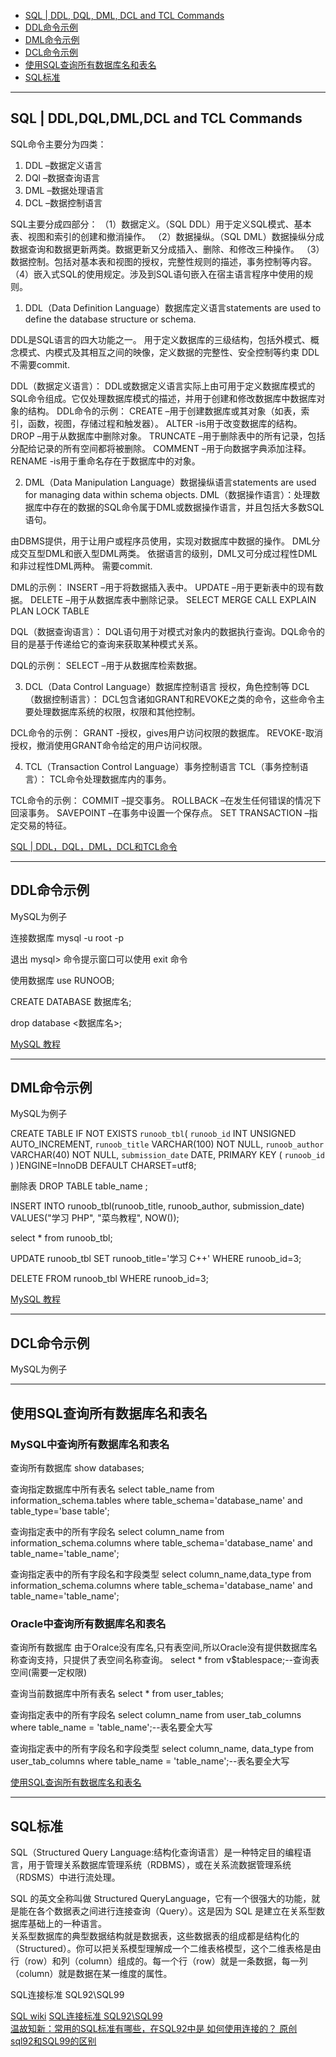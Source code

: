 
- [SQL | DDL, DQL, DML, DCL and TCL Commands](#SQL-|-DDL,DQL,DML,DCL-and-TCL-Commands)
- [DDL命令示例](#DDL命令示例)
- [DML命令示例](#DML命令示例)
- [DCL命令示例](#DCL命令示例)
- [使用SQL查询所有数据库名和表名](#使用SQL查询所有数据库名和表名)
- [SQL标准](#SQL标准)



---------------------------------------------------------------------------------------------------------------------
## SQL | DDL,DQL,DML,DCL and TCL Commands


SQL命令主要分为四类：
1. DDL –数据定义语言
1. DQl –数据查询语言
1. DML –数据处理语言
1. DCL –数据控制语言



SQL主要分成四部分：
（1）数据定义。（SQL DDL）用于定义SQL模式、基本表、视图和索引的创建和撤消操作。
（2）数据操纵。（SQL DML）数据操纵分成数据查询和数据更新两类。数据更新又分成插入、删除、和修改三种操作。
（3）数据控制。包括对基本表和视图的授权，完整性规则的描述，事务控制等内容。
（4）嵌入式SQL的使用规定。涉及到SQL语句嵌入在宿主语言程序中使用的规则。



1. DDL（Data Definition Language）数据库定义语言statements are used to define the database structure or schema.

DDL是SQL语言的四大功能之一。
用于定义数据库的三级结构，包括外模式、概念模式、内模式及其相互之间的映像，定义数据的完整性、安全控制等约束
DDL不需要commit.

DDL（数据定义语言）： DDL或数据定义语言实际上由可用于定义数据库模式的SQL命令组成。它仅处理数据库模式的描述，并用于创建和修改数据库中数据库对象的结构。
DDL命令的示例：
CREATE –用于创建数据库或其对象（如表，索引，函数，视图，存储过程和触发器）。
ALTER -is用于改变数据库的结构。
DROP –用于从数据库中删除对象。
TRUNCATE –用于删除表中的所有记录，包括分配给记录的所有空间都将被删除。
COMMENT –用于向数据字典添加注释。
RENAME -is用于重命名存在于数据库中的对象。




2. DML（Data Manipulation Language）数据操纵语言statements are used for managing data within schema objects.
   DML（数据操作语言）：处理数据库中存在的数据的SQL命令属于DML或数据操作语言，并且包括大多数SQL语句。
   
由DBMS提供，用于让用户或程序员使用，实现对数据库中数据的操作。
DML分成交互型DML和嵌入型DML两类。
依据语言的级别，DML又可分成过程性DML和非过程性DML两种。
需要commit.

DML的示例：
INSERT –用于将数据插入表中。
UPDATE –用于更新表中的现有数据。
DELETE –用于从数据库表中删除记录。
SELECT
MERGE
CALL
EXPLAIN PLAN
LOCK TABLE


DQL（数据查询语言）：
DQL语句用于对模式对象内的数据执行查询。DQL命令的目的是基于传递给它的查询来获取某种模式关系。

DQL的示例：
SELECT –用于从数据库检索数据。



3. DCL（Data Control Language）数据库控制语言  授权，角色控制等
DCL（数据控制语言）： DCL包含诸如GRANT和REVOKE之类的命令，这些命令主要处理数据库系统的权限，权限和其他控制。

DCL命令的示例：
GRANT -授权，gives用户访问权限的数据库。
REVOKE-取消授权，撤消使用GRANT命令给定的用户访问权限。



4. TCL（Transaction Control Language）事务控制语言
TCL（事务控制语言）： TCL命令处理数据库内的事务。

TCL命令的示例：
COMMIT –提交事务。
ROLLBACK –在发生任何错误的情况下回滚事务。
SAVEPOINT –在事务中设置一个保存点。
SET TRANSACTION –指定交易的特征。


[SQL | DDL，DQL，DML，DCL和TCL命令](https://www.geeksforgeeks.org/sql-ddl-dql-dml-dcl-tcl-commands/)  


---------------------------------------------------------------------------------------------------------------------
## DDL命令示例

MySQL为例子

连接数据库
mysql -u root -p

退出 mysql> 命令提示窗口可以使用 exit 命令

使用数据库
use RUNOOB;


CREATE DATABASE 数据库名;

drop database <数据库名>;


[MySQL 教程](https://www.runoob.com/mysql/mysql-connection.html)



---------------------------------------------------------------------------------------------------------------------
## DML命令示例

MySQL为例子


CREATE TABLE IF NOT EXISTS `runoob_tbl`(
`runoob_id` INT UNSIGNED AUTO_INCREMENT,
`runoob_title` VARCHAR(100) NOT NULL,
`runoob_author` VARCHAR(40) NOT NULL,
`submission_date` DATE,
PRIMARY KEY ( `runoob_id` )
)ENGINE=InnoDB DEFAULT CHARSET=utf8;


删除表
DROP TABLE table_name ;


INSERT INTO runoob_tbl(runoob_title, runoob_author, submission_date) VALUES("学习 PHP", "菜鸟教程", NOW());


select * from runoob_tbl;

UPDATE runoob_tbl SET runoob_title='学习 C++' WHERE runoob_id=3;

DELETE FROM runoob_tbl WHERE runoob_id=3;


[MySQL 教程](https://www.runoob.com/mysql/mysql-create-tables.html)  


---------------------------------------------------------------------------------------------------------------------
## DCL命令示例

MySQL为例子





---------------------------------------------------------------------------------------------------------------------
## 使用SQL查询所有数据库名和表名

### MySQL中查询所有数据库名和表名

查询所有数据库
show databases;

查询指定数据库中所有表名
select table_name from information_schema.tables where table_schema='database_name' and table_type='base table';

查询指定表中的所有字段名
select column_name from information_schema.columns where table_schema='database_name' and table_name='table_name';

查询指定表中的所有字段名和字段类型
select column_name,data_type from information_schema.columns where table_schema='database_name' and table_name='table_name';




### Oracle中查询所有数据库名和表名
查询所有数据库
由于Oralce没有库名,只有表空间,所以Oracle没有提供数据库名称查询支持，只提供了表空间名称查询。
select * from v$tablespace;--查询表空间(需要一定权限)

查询当前数据库中所有表名
select * from user_tables;

查询指定表中的所有字段名
select column_name from user_tab_columns where table_name = 'table_name';--表名要全大写

查询指定表中的所有字段名和字段类型
select column_name, data_type from user_tab_columns where table_name = 'table_name';--表名要全大写



[使用SQL查询所有数据库名和表名](https://blog.csdn.net/u012643122/article/details/44039155)


---------------------------------------------------------------------------------------------------------------------

## SQL标准
SQL（Structured Query Language:结构化查询语言）是一种特定目的编程语言，用于管理关系数据库管理系统（RDBMS），或在关系流数据管理系统（RDSMS）中进行流处理。

SQL 的英文全称叫做 Structured QueryLanguage，它有一个很强大的功能，就是能在各个数据表之间进行连接查询（Query）。这是因为 SQL 是建立在关系型数据库基础上的一种语言。  
关系型数据库的典型数据结构就是数据表，这些数据表的组成都是结构化的（Structured）。你可以把关系模型理解成一个二维表格模型，这个二维表格是由行（row）和列（column）组成的。每一个行（row）就是一条数据，每一列（column）就是数据在某一维度的属性。

SQL连接标准 SQL92\SQL99


[SQL wiki](https://zh.wikipedia.org/wiki/SQL)
[SQL连接标准 SQL92\SQL99](https://www.jianshu.com/p/5c7cf8127109)  
[温故知新：常用的SQL标准有哪些，在SQL92中是 如何使用连接的？ 原创](https://blog.51cto.com/u_14637764/2521536)  
[sql92和SQL99的区别](https://blog.csdn.net/wyqwilliam/article/details/103076797)  
[]()  


